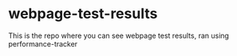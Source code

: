 # webpage-test-results


This is the repo where you can see webpage test results, ran using performance-tracker
